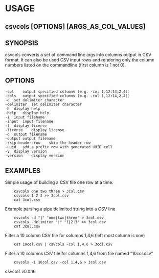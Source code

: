 
# USAGE

## csvcols [OPTIONS] [ARGS_AS_COL_VALUES]

## SYNOPSIS

csvcols converts a set of command line args into columns output in CSV format.
It can also be used CSV input rows and rendering only the column numbers
listed on the commandline (first column is 1 not 0).

## OPTIONS

	-col	output specified columns (e.g. -col 1,12:14,2,4))
	-cols	output specified columns (e.g. -col 1,12:14,2,4))
	-d	set delimiter character
	-delimiter	set delimiter character
	-h	display help
	-help	display help
	-i	input filename
	-input	input filename
	-l	display license
	-license	display license
	-o	output filename
	-output	output filename
	-skip-header-row	skip the header row
	-uuid	add a prefix row with generated UUID cell
	-v	display version
	-version	display version

## EXAMPLES

Simple usage of building a CSV file one row at a time.

```shell
    csvcols one two three > 3col.csv
    csvcols 1 2 3 >> 3col.csv
    cat 3col.csv
```

Example parsing a pipe delimited string into a CSV line

```shell
    csvcols -d "|" "one|two|three" > 3col.csv
    csvcols -delimiter "|" "1|2|3" >> 3col.csv
    cat 3col.csv
```

Filter a 10 column CSV file for columns 1,4,6 (left most column is one)

```shell
    cat 10col.csv | csvcols -col 1,4,6 > 3col.csv
```


Filter a 10 columns CSV file for columns 1,4,6 from file named "10col.csv"

```shell
    csvcols -i 10col.csv -col 1,4,6 > 3col.csv
```


csvcols v0.0.16
